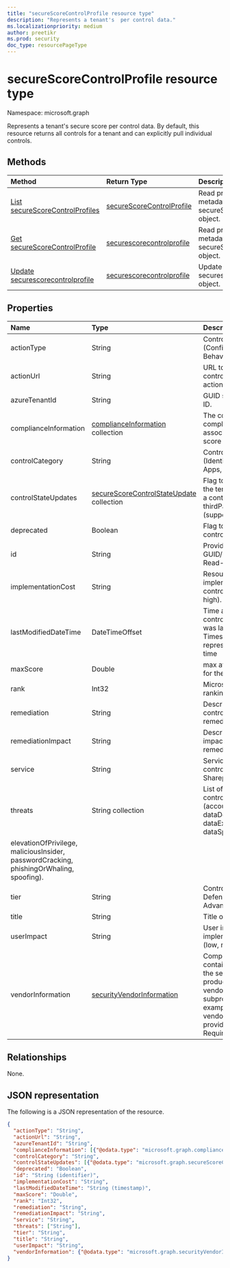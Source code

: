 ```yaml
---
title: "secureScoreControlProfile resource type"
description: "Represents a tenant's  per control data."
ms.localizationpriority: medium
author: preetikr
ms.prod: security
doc_type: resourcePageType
---
```


# secureScoreControlProfile resource type

Namespace: microsoft.graph

Represents a tenant's secure score per control data. By default, this resource returns all controls for a tenant and can explicitly pull individual controls.


## Methods

| Method   | Return Type|Description|
|:---------------|:--------|:----------|
|[List secureScoreControlProfiles](../api/security-list-securescorecontrolprofiles.md) | [secureScoreControlProfile](securescorecontrolprofile.md) |Read properties and metadata of a secureScoreControlProfiles object.|
|[Get secureScoreControlProfile](../api/securescorecontrolprofile-get.md) | [securescorecontrolprofile](securescorecontrolprofile.md) |Read properties and metadata of a secureScoreControlProfiles object.|
|[Update securescorecontrolprofile](../api/securescorecontrolprofile-update.md) | [securescorecontrolprofile](securescorecontrolprofile.md) |Update an securescorecontrolprofile object. |


## Properties

|Name |Type |Description |
|:--|:--|:--|
|actionType|String|Control action type (Config, Review, Behavior).|
|actionUrl|String|URL to where the control can be actioned. |
|azureTenantId|String|GUID string for tenant ID.|
|complianceInformation|[complianceInformation](complianceinformation.md) collection|The collection of compliance information associated with secure score control|
|controlCategory|String|Control action category (Identity, Data, Device, Apps, Infrastructure).|
|controlStateUpdates|[secureScoreControlStateUpdate](securescorecontrolstateupdate.md) collection|Flag to indicate where the tenant has marked a control (ignored, thirdParty, reviewed) (supports [update](../api/securescorecontrolprofile-update.md)).|
|deprecated|Boolean|Flag to indicate if a control is depreciated.|
|id|String|Provider-generated GUID/unique identifier. Read-only. Required.|
|implementationCost|String|Resource cost of implemmentating control (low, moderate, high).|
|lastModifiedDateTime|DateTimeOffset|Time at which the control profile entity was last modified. The Timestamp type represents date and time| 
|maxScore|Double|max attainable score for the control.|
|rank|Int32|Microsoft's stack ranking of control.|
|remediation|String|Description of what the control will help remediate.|
|remediationImpact|String|Description of the impact on users of the remediation.|
|service|String|Service that owns the control (Exchange, Sharepoint, Azure AD).|
|threats|String collection|List of threats the control mitigates (accountBreach, dataDeletion, dataExfiltration, dataSpillage,
elevationOfPrivilege, maliciousInsider, passwordCracking, phishingOrWhaling, spoofing).|
|tier|String|Control tier (Core, Defense in Depth, Advanced.)	|
|title|String|Title of the control.|
|userImpact|String|User impact of implementing control (low, moderate, high).	|
|vendorInformation|[securityVendorInformation](securityvendorinformation.md)|Complex type containing details about the security product/service vendor, provider, and subprovider (for example, vendor=Microsoft; provider=SecureScore). Required.|

## Relationships

None.

## JSON representation

The following is a JSON representation of the resource.

<!-- {
  "blockType": "resource",
  "optionalProperties": [

  ],
  "@odata.type": "microsoft.graph.secureScoreControlProfile"
}-->

```json
{
  "actionType": "String",
  "actionUrl": "String",
  "azureTenantId": "String",
  "complianceInformation": [{"@odata.type": "microsoft.graph.complianceInformation"}],
  "controlCategory": "String",
  "controlStateUpdates": [{"@odata.type": "microsoft.graph.secureScoreControlStateUpdate"}],
  "deprecated": "Boolean",
  "id": "String (identifier)",
  "implementationCost": "String",
  "lastModifiedDateTime": "String (timestamp)",
  "maxScore": "Double",
  "rank": "Int32",
  "remediation": "String",
  "remediationImpact": "String",
  "service": "String",
  "threats": ["String"],
  "tier": "String",
  "title": "String",
  "userImpact": "String",
  "vendorInformation": {"@odata.type": "microsoft.graph.securityVendorInformation"}
}
```
<!-- uuid: 8fcb5dbc-d5aa-4681-8e31-b001d5168d79
2015-10-25 14:57:30 UTC -->
<!-- {
  "type": "#page.annotation",
  "description": "secureScoreControlProfiles resource",
  "keywords": "",
  "section": "documentation",
  "tocPath": ""
}-->

